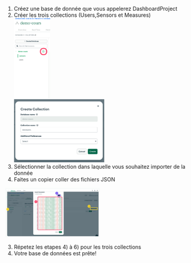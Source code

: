 1. Créez une base de donnée que vous appelerez DashboardProject
2. Créer les trois collections (Users,Sensors et Measures)<br/>
<img src="./00.png" alt="img2" width="20%"/><br/>
<img src="./01.png" alt="img2" width="50%"/><br/>
1. Sélectionner la collection dans laquelle vous souhaitez importer de la donnée
2. Faites un copier coller des fichiers JSON<br/>

<img src="./02.png" alt="img2" width="50%"/><br/>

3. Répetez les etapes 4) à 6) pour les trois collections
4. Votre base de données est prête!